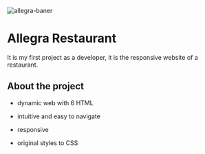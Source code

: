 ![allegra-baner](https://github.com/solorlanda/restaurant-allegra/assets/168296799/d6498d64-388e-4066-8e9c-1148ca2c1e78)
# Allegra Restaurant

It is my first project as a developer, it is the responsive website of a restaurant.


## About the project
- dynamic web with 6 HTML

- intuitive and easy to navigate
- responsive
- original styles to CSS

